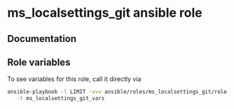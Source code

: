 # ms_localsettings_git ansible role
## Documentation

## Role variables
To see variables for this role, call it directly via
```bash
ansible-playbook -l LIMIT -vvv ansible/roles/ms_localsettings_git/role.yml \
   -t ms_localsettings_git_vars
```
